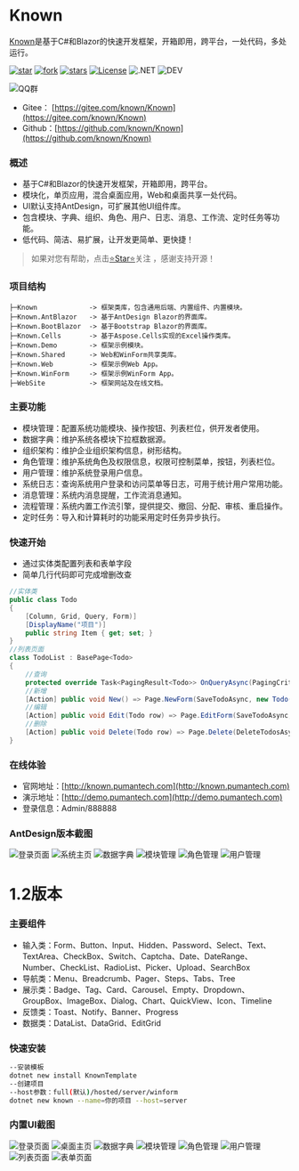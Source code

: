# Known

[Known](https://gitee.com/known/Known)是基于C#和Blazor的快速开发框架，开箱即用，跨平台，一处代码，多处运行。

[![star](https://gitee.com/known/Known/badge/star.svg?theme=dark)](https://gitee.com/known/Known/stargazers)
[![fork](https://gitee.com/known/Known/badge/fork.svg?theme=dark)](https://gitee.com/known/Known/members)
[![stars](https://img.shields.io/github/stars/known/known?color=%231890FF)](https://github.com/known/Known)
[![License](https://img.shields.io/badge/license-Apache2-yellow)](https://gitee.com/known/Known/blob/master/LICENSE)
![.NET](https://img.shields.io/badge/.NET-8.0-green)
![DEV](https://img.shields.io/badge/DEV-VS2022-brightgreen)

![QQ群](https://img.shields.io/badge/QQ群-865982686-blue)

- Gitee： [https://gitee.com/known/Known](https://gitee.com/known/Known)
- Github：[https://github.com/known/Known](https://github.com/known/Known)

### 概述

- 基于C#和Blazor的快速开发框架，开箱即用，跨平台。
- 模块化，单页应用，混合桌面应用，Web和桌面共享一处代码。
- UI默认支持AntDesign，可扩展其他UI组件库。
- 包含模块、字典、组织、角色、用户、日志、消息、工作流、定时任务等功能。
- 低代码、简洁、易扩展，让开发更简单、更快捷！

> 如果对您有帮助，点击[⭐Star⭐](https://gitee.com/known/Known)关注 ，感谢支持开源！

### 项目结构

```
├─Known             -> 框架类库，包含通用后端、内置组件、内置模块。
├─Known.AntBlazor   -> 基于AntDesign Blazor的界面库。
├─Known.BootBlazor  -> 基于Bootstrap Blazor的界面库。
├─Known.Cells       -> 基于Aspose.Cells实现的Excel操作类库。
├─Known.Demo        -> 框架示例模块。
├─Known.Shared      -> Web和WinForm共享类库。
├─Known.Web         -> 框架示例Web App。
├─Known.WinForm     -> 框架示例WinForm App。
├─WebSite           -> 框架网站及在线文档。
```

### 主要功能

- 模块管理：配置系统功能模块、操作按钮、列表栏位，供开发者使用。
- 数据字典：维护系统各模块下拉框数据源。
- 组织架构：维护企业组织架构信息，树形结构。
- 角色管理：维护系统角色及权限信息，权限可控制菜单，按钮，列表栏位。
- 用户管理：维护系统登录用户信息。
- 系统日志：查询系统用户登录和访问菜单等日志，可用于统计用户常用功能。
- 消息管理：系统内消息提醒，工作流消息通知。
- 流程管理：系统内置工作流引擎，提供提交、撤回、分配、审核、重启操作。
- 定时任务：导入和计算耗时的功能采用定时任务异步执行。

### 快速开始

- 通过实体类配置列表和表单字段
- 简单几行代码即可完成增删改查

```csharp
//实体类
public class Todo
{
    [Column, Grid, Query, Form)]
    [DisplayName("项目")]
    public string Item { get; set; }
}
//列表页面
class TodoList : BasePage<Todo>
{
    //查询
    protected override Task<PagingResult<Todo>> OnQueryAsync(PagingCriteria criteria) => QueryApplysAsync(criteria);
    //新增
    [Action] public void New() => Page.NewForm(SaveTodoAsync, new Todo());
    //编辑
    [Action] public void Edit(Todo row) => Page.EditForm(SaveTodoAsync, row);
    //删除
    [Action] public void Delete(Todo row) => Page.Delete(DeleteTodosAsync, row);
}
```

### 在线体验

- 官网地址：[http://known.pumantech.com](http://known.pumantech.com)
- 演示地址：[http://demo.pumantech.com](http://demo.pumantech.com)
- 登录信息：Admin/888888

### AntDesign版本截图

![登录页面](https://foruda.gitee.com/images/1700054333326089784/0d22dcba_14334.png "屏幕截图")
![系统主页](https://foruda.gitee.com/images/1700054395179186493/6c574df9_14334.png "屏幕截图")
![数据字典](https://foruda.gitee.com/images/1700054455264217536/4c154259_14334.png "屏幕截图")
![模块管理](https://foruda.gitee.com/images/1700054506626636592/98b9add3_14334.png "屏幕截图")
![角色管理](https://foruda.gitee.com/images/1700054617363123970/48133586_14334.png "屏幕截图")
![用户管理](https://foruda.gitee.com/images/1700054722192459256/2308879c_14334.png "屏幕截图")

# 1.2版本

### 主要组件

- 输入类：Form、Button、Input、Hidden、Password、Select、Text、TextArea、CheckBox、Switch、Captcha、Date、DateRange、Number、CheckList、RadioList、Picker、Upload、SearchBox
- 导航类：Menu、Breadcrumb、Pager、Steps、Tabs、Tree
- 展示类：Badge、Tag、Card、Carousel、Empty、Dropdown、GroupBox、ImageBox、Dialog、Chart、QuickView、Icon、Timeline
- 反馈类：Toast、Notify、Banner、Progress
- 数据类：DataList、DataGrid、EditGrid

### 快速安装

```bash
--安装模板
dotnet new install KnownTemplate
--创建项目
--host参数：full(默认)/hosted/server/winform
dotnet new known --name=你的项目 --host=server
```

### 内置UI截图

![登录页面](https://foruda.gitee.com/images/1688121567850878119/aeb0ba7c_14334.png "屏幕截图")
![桌面主页](https://foruda.gitee.com/images/1688092817417883098/53a1da51_14334.png "屏幕截图")
![数据字典](https://foruda.gitee.com/images/1688121245593898303/e45b1e89_14334.png "屏幕截图")
![模块管理](https://foruda.gitee.com/images/1688121372620870803/ca564f91_14334.png "屏幕截图")
![角色管理](https://foruda.gitee.com/images/1688121430233035965/c6e8df7f_14334.png "屏幕截图")
![用户管理](https://foruda.gitee.com/images/1688121486294777387/218d0eb9_14334.png "屏幕截图")
![列表页面](https://foruda.gitee.com/images/1688093103502236712/7ad4f573_14334.png "屏幕截图")
![表单页面](https://foruda.gitee.com/images/1688093130502934536/ee69a56f_14334.png "屏幕截图")
